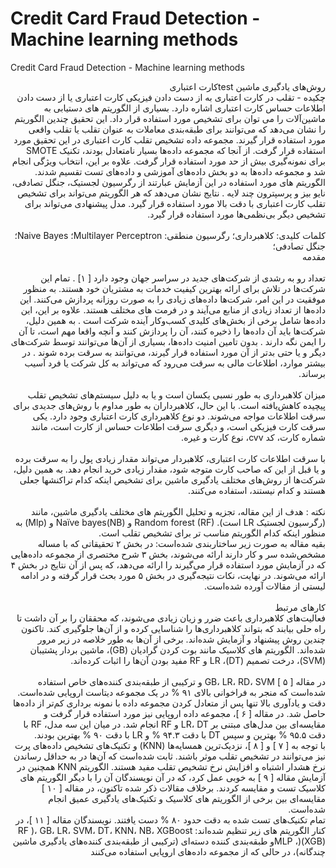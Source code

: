 # Credit Card Fraud Detection - Machine learning methods
Credit Card Fraud Detection - Machine learning methods


<div dir="rtl">
روش‌های یادگیری ماشین testکارت اعتباری
</div>

<div dir="rtl">چکیده - تقلب در کارت اعتباری به از دست دادن فیزیکی کارت اعتباری یا از دست دادن اطلاعات حساس کارت اعتباری اشاره دارد. بسیاری از الگوریتم های دستیابی به ماشین‌آلات را می توان برای تشخیص مورد استفاده قرار داد. این تحقیق چندین الگوریتم را نشان می‌دهد که می‌توانند برای طبقه‌بندی معاملات به عنوان تقلب یا تقلب واقعی مورد استفاده قرار گیرند. مجموعه داده تشخیص تقلب کارت اعتباری در این تحقیق مورد استفاده قرار گرفت. از آنجا که مجموعه داده‌ها بسیار نامتعادل بودند، تکنیک SMOTE برای نمونه‌گیری بیش از حد مورد استفاده قرار گرفت. علاوه بر این، انتخاب ویژگی انجام شد و مجموعه داده‌ها به دو بخش داده‌های آموزشی و داده‌های تست تقسیم شدند. الگوریتم های مورد استفاده در این آزمایش عبارتند از رگرسیون لجستیک، جنگل تصادفی، نایو بیز و پرسپترون چند لایه . نتایج نشان می‌دهد که هر الگوریتم می‌تواند برای تشخیص تقلب کارت اعتباری با دقت بالا مورد استفاده قرار گیرد.  مدل پیشنهادی می‌تواند برای تشخیص دیگر بی‌نظمی‌ها مورد استفاده قرار گیرد.  
</div>
<br/>

<div dir="rtl">
کلمات کلیدی: کلاهبرداری؛ رگرسیون منطقی: Multilayer Perceptron؛ Naive Bayes؛ جنگل تصادفی؛ 
</div>  

<div dir="rtl">
  مقدمه 
  </div>
  <br/>
<div dir="rtl">
  تعداد رو به رشدی از شرکت‌های جدید در سراسر جهان وجود دارد [‏ ۱] ‏. تمام این شرکت‌ها در تلاش برای ارائه بهترین کیفیت خدمات به مشتریان خود هستند. به منظور موفقیت در این امر، شرکت‌ها داده‌های زیادی را به صورت روزانه پردازش می‌کنند. این داده‌ها از تعداد زیادی از منابع می‌آیند و در فرمت های مختلف هستند. علاوه بر این، این داده‌ها شامل برخی از بخش‌های کلیدی کسب‌وکار آینده شرکت است . به همین دلیل، شرکت‌ها باید آن داده‌ها را ذخیره کنند، آن را پردازش کنند و آنچه واقعا مهم است، تا آن را ایمن نگه دارند . بدون تامین امنیت داده‌ها، بسیاری از آن‌ها می‌توانند توسط شرکت‌های دیگر و یا حتی بدتر از آن مورد استفاده قرار گیرند، می‌توانند به سرقت برده شوند . در بیشتر موارد، اطلاعات مالی به سرقت می‌رود که می‌تواند به کل شرکت یا فرد آسیب برساند. 
  </div>
<br/>

<div dir="rtl">
میزان کلاهبرداری به طور نسبی یکسان است و یا به دلیل سیستم‌های تشخیص تقلب پیچیده کاهش‌یافته است. با این حال، کلاهبرداران به طور مداوم با روش‌های جدیدی برای سرقت اطلاعات مواجه می‌شوند. دو نوع کلاهبرداری کارت اعتباری وجود دارد. یکی سرقت کارت فیزیکی است، و دیگری سرقت اطلاعات حساس از کارت است، مانند شماره کارت، کد cvv، نوع کارت و غیره.
</div>
<br/>
<div dir="rtl">
با سرقت اطلاعات کارت اعتباری، کلاهبردار می‌تواند مقدار زیادی پول را به سرقت برده و یا قبل از این که صاحب کارت متوجه شود، مقدار زیادی خرید انجام دهد. به همین دلیل، شرکت‌ها از روش‌های مختلف یادگیری ماشین برای تشخیص اینکه کدام تراکنشها جعلی هستند و کدام نیستند، استفاده می‌کنند.
<div/>
<br/>  
<div dir="rtl">
نکته : هدف از این مقاله، تجزیه و تحلیل الگوریتم های مختلف یادگیری ماشین، مانند (رگرسیون لجستیک LR است). Random forest (RF) و Naïve bayes(NB) و (Mlp) به منظور اینکه کدام الگوریتم مناسب تر برای تشخیص تقلب است.
</div>

<div dir="rtl">
بقیه مقاله به صورت زیر ساختاربندی شده‌است: در بخش ۲ تحقیقاتی که با مساله مشخص‌شده سر و کار دارند ارائه می‌شوند، بخش ۳ شرح مختصری از مجموعه داده‌هایی که در آزمایش مورد استفاده قرار می‌گیرند را ارائه می‌دهد، که پس از آن نتایج در بخش ۴ ارائه می‌شوند.
در نهایت، نکات نتیجه‌گیری در بخش ۵ مورد بحث قرار گرفته و در ادامه لیستی از مقالات آورده شده‌است.
  </div>  
<br/>
<div dir="rtl">  
کارهای مرتبط
</div>  
<div dir="rtl">
فعالیت‌های کلاهبرداری باعث ضرر و زیان زیادی می‌شوند، که محققان را بر آن داشت تا راه حلی بیابند که بتواند کلاهبرداری‌ها را شناسایی کرده و از آن‌ها جلوگیری کند. تاکنون چندین روش پیشنهاد و آزمایش شده‌اند. برخی از آن‌ها به طور خلاصه در زیر مرور شده‌اند. الگوریتم های کلاسیک مانند بوت کردن گرادیان (‏GB)‏، ماشین بردار پشتیبان (‏SVM)‏، درخت تصمیم (‏DT)‏، LR و RF مفید بودن آن‌ها را اثبات کرده‌اند.  
</div>  
<br/>

<div dir="rtl">
در مقاله [‏ ۵ ]‏ GB، LR، RD، SVM و ترکیبی از طبقه‌بندی کننده‌های خاص استفاده شده‌است که منجر به فراخوانی بالای ۹۱ % در یک مجموعه دیتاست اروپایی شده‌است.  
</div>
  
<div dir="rtl">
دقت و یادآوری بالا تنها پس از متعادل کردن مجموعه داده با نمونه ‌برداری کم‌تر از داده‌ها حاصل شد. در مقاله [‏ ۶ ]‏، مجموعه داده اروپایی نیز مورد استفاده قرار گرفت و مقایسه‌ای بین مدل‌های مبتنی بر LR، DT و RF انجام شد.
در میان این سه مدل، RF با دقت ۹۵.۵ % بهترین و سپس DT با دقت ۹۴.۳ % و LR با دقت ۹۰ % بهترین بودند.

</div>  
  
<div dir="rtl">
با توجه به [‏ ۷ ]‏ و [‏ ۸ ]‏، نزدیک‌ترین همسایه‌ها (‏KNN) ‏و تکنیک‌های تشخیص داده‌های پرت نیز می‌توانند در تشخیص تقلب موثر باشند. ثابت شده‌است که آن‌ها در به حداقل رساندن نرخ هشدار اشتباه و افزایش نرخ تشخیص تقلب مفید هستند. الگوریتم KNN همچنین در آزمایش مقاله [‏ ۹ ]‏ به خوبی عمل کرد، که در آن نویسندگان آن را با دیگر الگوریتم های کلاسیک تست و مقایسه کردند. برخلاف مقالات ذکر شده تاکنون، در مقاله [‏ ۱۰ ]‏ مقایسه‌ای بین برخی از الگوریتم های کلاسیک و تکنیک‌های یادگیری عمیق انجام شده‌است.
</div>  

<div dir="rtl">
تمام تکنیک‌های تست شده به دقت حدود ۸۰ % دست یافتند. نویسندگان مقاله [‏ ۱۱ ]‏، در کنار الگوریتم های زیر تنظیم شده‌اند: RF )، GB، LR، SVM، DT، KNN، NB، XGBoost (‏XGB)‏(، MLPو طبقه‌بندی کننده دسته‌ای (‏ترکیبی از طبقه‌بندی کننده‌های یادگیری ماشین چندگانه)‏، در حالی که از مجموعه داده‌های اروپایی استفاده می‌کنند
</div>  
<br/>
  
